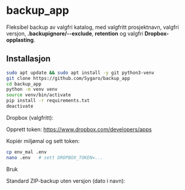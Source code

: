 # backup_app

Fleksibel backup av valgfri katalog, med valgfritt prosjektnavn, valgfri versjon, **.backupignore/--exclude**, **retention** og valgfri **Dropbox-opplasting**.

## Installasjon
```bash
sudo apt update && sudo apt install -y git python3-venv
git clone https://github.com/Sygaro/backup_app
cd backup_app
python -m venv venv
source venv/bin/activate
pip install -r requirements.txt
deactivate
```
Dropbox (valgfritt):

Opprett token: https://www.dropbox.com/developers/apps

Kopiér miljømal og sett token:

```bash
cp env_mal .env
nano .env   # sett DROPBOX_TOKEN=...
```
Bruk

Standard ZIP-backup uten versjon (dato i navn):
```bash
